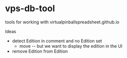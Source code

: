 # vps-db-tool
tools for working with virtualpinballspreadsheet.github.io


Ideas

- detect Edition in comment and no Edition set
    - move -- but we want to display the edition in the UI
- remove Edition from Edition
